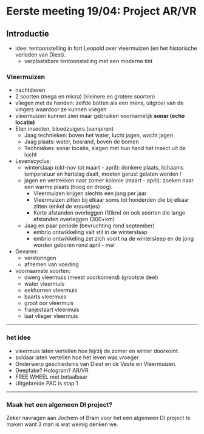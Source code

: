 # Eerste meeting 19/04: Project AR/VR

## Introductie

* idee: tentoonstelling in fort Leopold over vleermuizen (en het historische verleden van Diest).
  * verplaatsbare tentoonstelling met een moderne tint

### Vleermuizen
* nachtdieren
* 2 soorten (mega en micra) (kleinere en grotere soorten)
* vliegen met de handen: zelfde botten als een mens, uitgroei van de vingers waardoor ze kunnen vliegen
* vleermuizen kunnen zien maar gebruiken voornamelijk **sonar (echo locatie)**
* Eten insecten, bloedzuigers (vampiren)
  * Jaag technieken: boven het water, lucht jagen, wacht jagen
  * Jaag plaats: water, bosrand, boven de bomen
  * Technieken: sonar locatie, slagen met hun hand het insect uit de lucht
* Levenscyclus: 
  * winterslaap (okt-nov tot maart - april): donkere plaats, lichaams temperatuur en hartslag daalt, moeten gerust gelaten worden ! 
  *  jagen en vertrekken naar zomer kolonie (maart - april): zoeken naar een warme plaats (hoog en droog). 
      *  Vleermuizen krijgen slechts een jong per jaar
      *  Vleermuizen zitten bij elkaar soms tot honderden die bij elkaar zitten (enkel de vrouwtjes)
      *  Korte afstanden overleggen (10km) en ook soorten die lange afstanden overleggen (300+km)
  * Jaag en paar periode (bevruchting rond september)
    * embrio ontwikkeling valt stil in de winterslaap
    * embrio ontwikkeling zet zich voort na de wintersleep en de jong worden geboren rond april - mei 
* Gevaren:
  * verstoringen
  * afnemen van voeding
* voornaamste soorten: 
  * dwerg vleermuis (meest voorkomend) (grootste deel)
  * water vleermuis 
  * eekhornen vleermuis
  * baarts vleermuis 
  * groot oor vleermuis 
  * franjestaart vleermuis
  * laat vlieger vleermuis

--- 

### het idee
* vleermuis laten vertellen hoe hij/zij de zomer en winter doorkomt.
* soldaar laten vertellen hoe het leven was vroeger
* Onderwerp geschiedenis van Diest en de Veste en Vleermuizen.
* Deepfake? Hologram? AR/VR 
* FREE WHEEL met betaalbaar
* Uitgebreide PAC is stap 1 
---

### Maak het een algemeen DI project? 
Zeker navragen aan Jochem of Bram voor het een algemeen DI project te maken want 3 man is wat weinig denken we.
